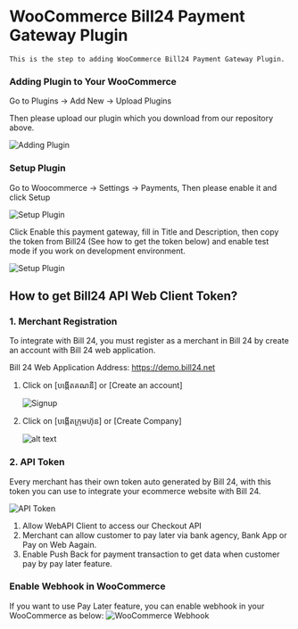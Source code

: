 # WooCommerce Bill24 Payment Gateway Plugin
	This is the step to adding WooCommerce Bill24 Payment Gateway Plugin.
	 
### Adding Plugin to Your WooCommerce
   Go to Plugins -> Add New -> Upload Plugins
   
   Then please upload our plugin which you download from our repository above.
   
   ![Adding Plugin](https://s3-ap-southeast-1.amazonaws.com/b24.web-user/woocommerce_plugin_screens/add_new_plugin.jpg)

### Setup Plugin
   Go to Woocommerce -> Settings -> Payments, Then please enable it and click Setup
   
   ![Setup Plugin](https://s3-ap-southeast-1.amazonaws.com/b24.web-user/woocommerce_plugin_screens/setup_bill24_woocommerce_plugin_01.jpg)
   
   Click Enable this payment gateway, fill in Title and Description, then copy the token from 
Bill24 (See how to get the token below) and enable test mode if you work on development environment.
   
   ![Setup Plugin](https://s3-ap-southeast-1.amazonaws.com/b24.web-user/woocommerce_plugin_screens/setup_bill24_woocommerce_plugin_02.jpg)
   
   
## How to get Bill24 API Web Client Token?   
### 1. Merchant Registration
To integrate with Bill 24, you must register as a merchant in Bill 24 by create an account with Bill 24 web application.

Bill 24 Web Application Address: https://demo.bill24.net
1. Click on [បង្កើតគណនី] or [Create an account]
 
 
 	![Signup](https://s3-ap-southeast-1.amazonaws.com/b24.web-user/screens/Sign_up_01.jpg)
							
2. Click on [បង្កើតក្រុមហ៊ុន] or [Create Company]
	
	
	![alt text](https://s3-ap-southeast-1.amazonaws.com/b24.web-user/screens/Create+Company.jpg)
							
### 2. API Token
Every merchant has their own token auto generated by Bill 24, with this token you can use to integrate your ecommerce website with Bill 24.
	

   ![API Token](https://s3-ap-southeast-1.amazonaws.com/b24.web-user/screens/api_token.jpg)

						
1. Allow WebAPI Client to access our Checkout API
2. Merchant can allow customer to pay later via bank agency, Bank App or Pay on Web Aagain.
3. Enable Push Back for payment transaction to get data when customer pay by pay later feature.

### Enable Webhook in WooCommerce
   If you want to use Pay Later feature, you can enable webhook in your WooCommerce as below:
   ![WooCommerce Webhook](https://s3-ap-southeast-1.amazonaws.com/b24.web-user/woocommerce_plugin_screens/WooCommerce_webhook.jpg)
   